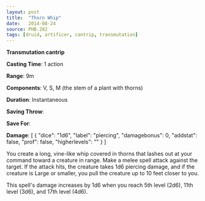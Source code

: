 ```yaml
---
layout: post
title:  "Thorn Whip"
date:   2014-08-24
source: PHB.282
tags: [druid, artificer, cantrip, transmutation]
---
```


**Transmutation cantrip**

**Casting Time**: 1 action

**Range**: 9m

**Components**: V, S, M (the stem of a plant with thorns)

**Duration**: Instantaneous

**Saving Throw**:

**Save For**:

**Damage**: [ { "dice": "1d6", "label": "piercing", "damagebonus": 0, "addstat": false, "prof": false, "higherlevels": "" } ]

You create a long, vine-like whip covered in thorns that lashes out at your command toward a creature in range. Make a melee spell attack against the target. If the attack hits, the creature takes 1d6 piercing damage, and if the creature is Large or smaller, you pull the creature up to 10 feet closer to you.

This spell's damage increases by 1d6 when you reach 5th level (2d6), 11th level (3d6), and 17th level (4d6).